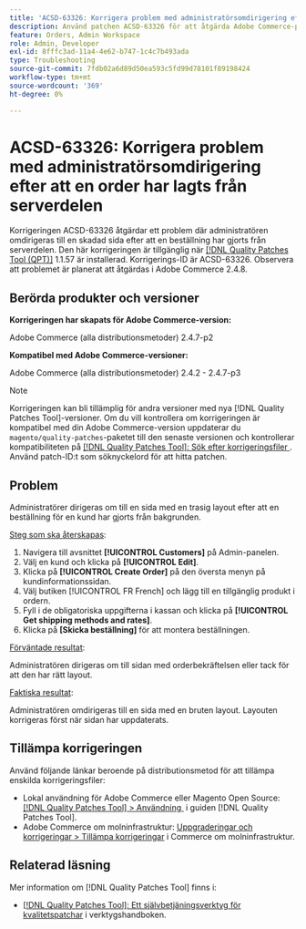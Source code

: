 ```yaml
---
title: 'ACSD-63326: Korrigera problem med administratörsomdirigering efter att en order har lagts från serverdelen'
description: Använd patchen ACSD-63326 för att åtgärda Adobe Commerce-problemet där administratören omdirigeras till en skadad sida efter att ha gjort en beställning från backend-enheten.
feature: Orders, Admin Workspace
role: Admin, Developer
exl-id: 8fffc3ad-11a4-4e62-b747-1c4c7b493ada
type: Troubleshooting
source-git-commit: 7fdb02a6d89d50ea593c5fd99d78101f89198424
workflow-type: tm+mt
source-wordcount: '369'
ht-degree: 0%

---
```


# ACSD-63326: Korrigera problem med administratörsomdirigering efter att en order har lagts från serverdelen

Korrigeringen ACSD-63326 åtgärdar ett problem där administratören omdirigeras till en skadad sida efter att en beställning har gjorts från serverdelen. Den här korrigeringen är tillgänglig när [[!DNL Quality Patches Tool (QPT)]](/help/tools/quality-patches-tool/quality-patches-tool-to-self-serve-quality-patches.md) 1.1.57 är installerad. Korrigerings-ID är ACSD-63326. Observera att problemet är planerat att åtgärdas i Adobe Commerce 2.4.8.

## Berörda produkter och versioner

**Korrigeringen har skapats för Adobe Commerce-version:**

Adobe Commerce (alla distributionsmetoder) 2.4.7-p2

**Kompatibel med Adobe Commerce-versioner:**

Adobe Commerce (alla distributionsmetoder) 2.4.2 - 2.4.7-p3

>[!NOTE]
>
>Korrigeringen kan bli tillämplig för andra versioner med nya [!DNL Quality Patches Tool]-versioner. Om du vill kontrollera om korrigeringen är kompatibel med din Adobe Commerce-version uppdaterar du `magento/quality-patches`-paketet till den senaste versionen och kontrollerar kompatibiliteten på [[!DNL Quality Patches Tool]: Sök efter korrigeringsfiler &#x200B;](https://experienceleague.adobe.com/tools/commerce-quality-patches/index.html?lang=sv-SE). Använd patch-ID:t som söknyckelord för att hitta patchen.

## Problem

Administratörer dirigeras om till en sida med en trasig layout efter att en beställning för en kund har gjorts från bakgrunden.

<u>Steg som ska återskapas</u>:

1. Navigera till avsnittet **[!UICONTROL Customers]** på Admin-panelen.
1. Välj en kund och klicka på **[!UICONTROL Edit]**.
1. Klicka på **[!UICONTROL Create Order]** på den översta menyn på kundinformationssidan.
1. Välj butiken [!UICONTROL FR French] och lägg till en tillgänglig produkt i ordern.
1. Fyll i de obligatoriska uppgifterna i kassan och klicka på **[!UICONTROL Get shipping methods and rates]**.
1. Klicka på **[Skicka beställning]** för att montera beställningen.

<u>Förväntade resultat</u>:

Administratören dirigeras om till sidan med orderbekräftelsen eller tack för att den har rätt layout.

<u>Faktiska resultat</u>:

Administratören omdirigeras till en sida med en bruten layout. Layouten korrigeras först när sidan har uppdaterats.

## Tillämpa korrigeringen

Använd följande länkar beroende på distributionsmetod för att tillämpa enskilda korrigeringsfiler:

* Lokal användning för Adobe Commerce eller Magento Open Source: [[!DNL Quality Patches Tool] > Användning &#x200B;](/help/tools/quality-patches-tool/usage.md) i guiden [!DNL Quality Patches Tool].
* Adobe Commerce om molninfrastruktur: [Uppgraderingar och korrigeringar > Tillämpa korrigeringar](https://experienceleague.adobe.com/docs/commerce-cloud-service/user-guide/develop/upgrade/apply-patches.html?lang=sv-SE) i Commerce om molninfrastruktur.


## Relaterad läsning

Mer information om [!DNL Quality Patches Tool] finns i:

* [[!DNL Quality Patches Tool]: Ett självbetjäningsverktyg för kvalitetspatchar](/help/tools/quality-patches-tool/quality-patches-tool-to-self-serve-quality-patches.md) i verktygshandboken.
